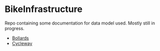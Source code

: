 # BikeInfrastructure

Repo containing some documentation for data model used.
Mostly still in progress.

* [Bollards](bollards.md)
* [Cycleway](cycleway.md)
